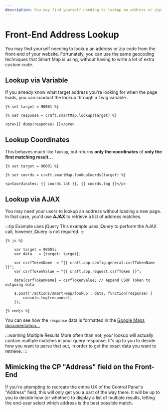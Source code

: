 ```yaml
---
description: You may find yourself needing to lookup an address or zip code from the front-end. You can use the same geocoding techniques that Smart Map is using.
---
```


# Front-End Address Lookup

You may find yourself needing to lookup an address or zip code from the front-end of your website. Fortunately, you can use the same geocoding techniques that Smart Map is using, without having to write a lot of extra custom code.

## Lookup via Variable

If you already know what target address you're looking for when the page loads, you can conduct the lookup through a Twig variable...

```twig
{% set target = 90001 %}

{% set response = craft.smartMap.lookup(target) %}

<pre>{{ dump(response) }}</pre>
```

## Lookup Coordinates

This behaves much like `lookup`, but returns **only the coordinates** of **only the first matching result...**

```twig
{% set target = 90001 %}

{% set coords = craft.smartMap.lookupCoords(target) %}

<p>Coordinates: {{ coords.lat }}, {{ coords.lng }}</p>
```

## Lookup via AJAX

You may need your users to lookup an address without loading a new page. In that case, you'd use **AJAX** to retrieve a list of address matches.

:::tip Example uses jQuery
This example uses jQuery to perform the AJAX call, however jQuery is not required.
:::

```twig
{% js %}

    var target = 90001;
    var data   = {target: target};

    var csrfTokenName  = "{{ craft.app.config.general.csrfTokenName }}";
    var csrfTokenValue = "{{ craft.app.request.csrfToken }}";

    data[csrfTokenName] = csrfTokenValue; // Append CSRF Token to outgoing data

    $.post('/actions/smart-map/lookup', data, function(response) {
        console.log(response);
    });

{% endjs %}
```

You can see how the `response` data is formatted in the [Google Maps documentation...](https://developers.google.com/maps/documentation/geocoding/start#sample-request)

:::warning Multiple Results
More often than not, your lookup will actually contain multiple matches in your query response. It's up to you to decide how you want to parse that out, in order to get the exact data you want to retrieve.
:::

## Mimicking the CP "Address" field on the Front-End

If you're attempting to recreate the entire UX of the Control Panel's "Address" field, this will only get you a part of the way there. It will be up to you to decide how (or whether) to display a list of multiple results, letting the end-user select which address is the best possible match.
